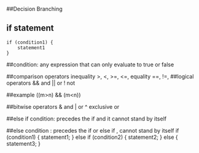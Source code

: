 ##Decision Branching
## if statement
	if (condition1) {
		statement1
	}
##condition: any expression that can only evaluate to true or false 

##comparison operators
	inequality 
	>, <, >=, <=, 
	equality 
	==, !=, 
##logical operators 
	&& and 
	|| or 
	! not 
	
##example 
	((m>n) && (m<n)) 
	
##bitwise operators 
	& and
	| or
	^ exclusive or 
	
##else if condition: precedes the if and it cannot stand by itself 


##else condition : precedes the if or else if , cannot stand by itself 
	if (condition1) {
		statement1;
	}
	else if (condition2) {
		statement2;
	}
	else {
		statement3;
		}
	

	